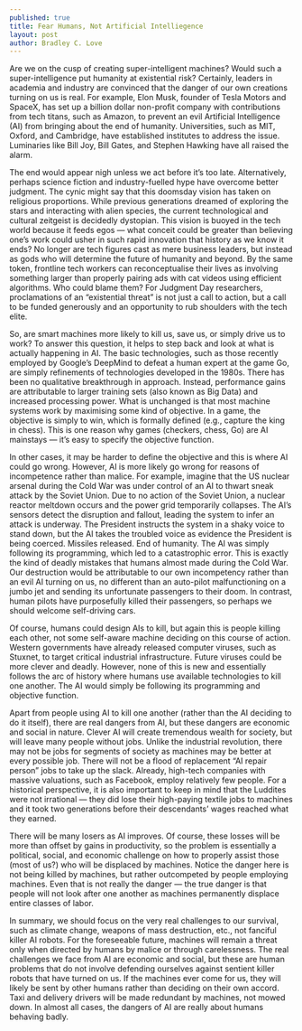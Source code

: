 ```yaml
---
published: true
title: Fear Humans, Not Artificial Intelliegence
layout: post
author: Bradley C. Love
---
```



Are we on the cusp of creating super-intelligent machines? Would such a super-intelligence put humanity at existential risk? Certainly, leaders in academia and industry are convinced that the danger of our own creations turning on us is real. For example, Elon Musk, founder of Tesla Motors and SpaceX, has set up a billion dollar non-profit company with contributions from tech titans, such as Amazon, to prevent an evil Artificial Intelligence (AI) from bringing about the end of humanity. Universities, such as MIT, Oxford, and Cambridge, have established institutes to address the issue. Luminaries like Bill Joy, Bill Gates, and Stephen Hawking have all raised the alarm.

The end would appear nigh unless we act before it’s too late. Alternatively, perhaps science fiction and industry-fuelled hype have overcome better judgment. The cynic might say that this doomsday vision has taken on religious proportions. While previous generations dreamed of exploring the stars and interacting with alien species, the current technological and cultural zeitgeist is decidedly dystopian. This vision is buoyed in the tech world because it feeds egos — what conceit could be greater than believing one’s work could usher in such rapid innovation that history as we know it ends? No longer are tech figures cast as mere business leaders, but instead as gods who will determine the future of humanity and beyond. By the same token, frontline tech workers can reconceptualise their lives as involving something larger than properly pairing ads with cat videos using efficient algorithms. Who could blame them? For Judgment Day researchers, proclamations of an “existential threat” is not just a call to action, but a call to be funded generously and an opportunity to rub shoulders with the tech elite.

So, are smart machines more likely to kill us, save us, or simply drive us to work? To answer this question, it helps to step back and look at what is actually happening in AI. The basic technologies, such as those recently employed by Google’s DeepMind to defeat a human expert at the game Go, are simply refinements of technologies developed in the 1980s. There has been no qualitative breakthrough in approach. Instead, performance gains are attributable to larger training sets (also known as Big Data) and increased processing power. What is unchanged is that most machine systems work by maximising some kind of objective. In a game, the objective is simply to win, which is formally defined (e.g., capture the king in chess). This is one reason why games (checkers, chess, Go) are AI mainstays — it’s easy to specify the objective function.

In other cases, it may be harder to define the objective and this is where AI could go wrong. However, AI is more likely go wrong for reasons of incompetence rather than malice. For example, imagine that the US nuclear arsenal during the Cold War was under control of an AI to thwart sneak attack by the Soviet Union. Due to no action of the Soviet Union, a nuclear reactor meltdown occurs and the power grid temporarily collapses. The AI’s sensors detect the disruption and fallout, leading the system to infer an attack is underway. The President instructs the system in a shaky voice to stand down, but the AI takes the troubled voice as evidence the President is being coerced. Missiles released. End of humanity. The AI was simply following its programming, which led to a catastrophic error. This is exactly the kind of deadly mistakes that humans almost made during the Cold War. Our destruction would be attributable to our own incompetency rather than an evil AI turning on us, no different than an auto-pilot malfunctioning on a jumbo jet and sending its unfortunate passengers to their doom. In contrast, human pilots have purposefully killed their passengers, so perhaps we should welcome self-driving cars.

Of course, humans could design AIs to kill, but again this is people killing each other, not some self-aware machine deciding on this course of action. Western governments have already released computer viruses, such as Stuxnet, to target critical industrial infrastructure. Future viruses could be more clever and deadly. However, none of this is new and essentially follows the arc of history where humans use available technologies to kill one another. The AI would simply be following its programming and objective function.

Apart from people using AI to kill one another (rather than the AI deciding to do it itself), there are real dangers from AI, but these dangers are economic and social in nature. Clever AI will create tremendous wealth for society, but will leave many people without jobs. Unlike the industrial revolution, there may not be jobs for segments of society as machines may be better at every possible job. There will not be a flood of replacement “AI repair person” jobs to take up the slack. Already, high-tech companies with massive valuations, such as Facebook, employ relatively few people. For a historical perspective, it is also important to keep in mind that the Luddites were not irrational — they did lose their high-paying textile jobs to machines and it took two generations before their descendants’ wages reached what they earned.

There will be many losers as AI improves. Of course, these losses will be more than offset by gains in productivity, so the problem is essentially a political, social, and economic challenge on how to properly assist those (most of us?) who will be displaced by machines. Notice the danger here is not being killed by machines, but rather outcompeted by people employing machines. Even that is not really the danger — the true danger is that people will not look after one another as machines permanently displace entire classes of labor.

In summary, we should focus on the very real challenges to our survival, such as climate change, weapons of mass destruction, etc., not fanciful killer AI robots. For the foreseeable future, machines will remain a threat only when directed by humans by malice or through carelessness. The real challenges we face from AI are economic and social, but these are human problems that do not involve defending ourselves against sentient killer robots that have turned on us. If the machines ever come for us, they will likely be sent by other humans rather than deciding on their own accord. Taxi and delivery drivers will be made redundant by machines, not mowed down. In almost all cases, the dangers of AI are really about humans behaving badly.

